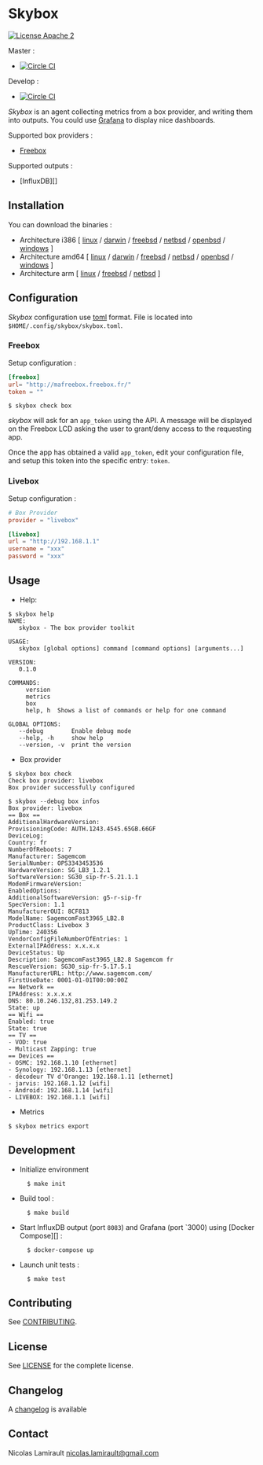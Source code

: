 # Skybox

[![License Apache 2][badge-license]](LICENSE)

Master :
* [![Circle CI](https://circleci.com/gh/nlamirault/skybox/tree/master.svg?style=svg)](https://circleci.com/gh/nlamirault/skybox/tree/master)

Develop :
* [![Circle CI](https://circleci.com/gh/nlamirault/skybox/tree/develop.svg?style=svg)](https://circleci.com/gh/nlamirault/skybox/tree/develop)

*Skybox* is an agent collecting metrics from a box provider, and writing them into outputs.
You could use [Grafana][] to display nice dashboards.

Supported box providers :

* [Freebox][]

Supported outputs :

* [InfluxDB][]

## Installation

You can download the binaries :

* Architecture i386 [ [linux](https://bintray.com/artifact/download/nlamirault/oss/skybox_linux_386) / [darwin](https://bintray.com/artifact/download/nlamirault/oss/skybox_darwin_386) / [freebsd](https://bintray.com/artifact/download/nlamirault/oss/skybox_freebsd_386) / [netbsd](https://bintray.com/artifact/download/nlamirault/oss/skybox_netbsd_386) / [openbsd](https://bintray.com/artifact/download/nlamirault/oss/skybox_openbsd_386) / [windows](https://bintray.com/artifact/download/nlamirault/oss/skybox_windows_386.exe) ]
* Architecture amd64 [ [linux](https://bintray.com/artifact/download/nlamirault/oss/skybox_linux_amd64) / [darwin](https://bintray.com/artifact/download/nlamirault/oss/skybox_darwin_amd64) / [freebsd](https://bintray.com/artifact/download/nlamirault/oss/skybox_freebsd_amd64) / [netbsd](https://bintray.com/artifact/download/nlamirault/oss/skybox_netbsd_amd64) / [openbsd](https://bintray.com/artifact/download/nlamirault/oss/skybox_openbsd_amd64) / [windows](https://bintray.com/artifact/download/nlamirault/oss/skybox_windows_amd64.exe) ]
* Architecture arm [ [linux](https://bintray.com/artifact/download/nlamirault/oss/skybox_linux_arm) / [freebsd](https://bintray.com/artifact/download/nlamirault/oss/skybox_freebsd_arm) / [netbsd](https://bintray.com/artifact/download/nlamirault/oss/skybox_netbsd_arm) ]



## Configuration

*Skybox* configuration use [toml][] format. File is located into `$HOME/.config/skybox/skybox.toml`.

### Freebox

Setup configuration :

```toml
[freebox]
url= "http://mafreebox.freebox.fr/"
token = ""
```
    $ skybox check box

*skybox* will ask for an `app_token` using the API. A message will be displayed on
the Freebox LCD asking the user to grant/deny access to the requesting app.

Once the app has obtained a valid `app_token`, edit your configuration file, and setup this token into the
specific entry: `token`.

### Livebox

Setup configuration :

```toml
# Box Provider
provider = "livebox"

[livebox]
url = "http://192.168.1.1"
username = "xxx"
password = "xxx"
```


## Usage

* Help:

```
$ skybox help
NAME:
   skybox - The box provider toolkit

USAGE:
   skybox [global options] command [command options] [arguments...]

VERSION:
   0.1.0

COMMANDS:
     version
     metrics
     box
     help, h  Shows a list of commands or help for one command

GLOBAL OPTIONS:
   --debug        Enable debug mode
   --help, -h     show help
   --version, -v  print the version
```

* Box provider

```
$ skybox box check
Check box provider: livebox
Box provider successfully configured

$ skybox --debug box infos
Box provider: livebox
== Box ==
AdditionalHardwareVersion:
ProvisioningCode: AUTH.1243.4545.65GB.66GF
DeviceLog:
Country: fr
NumberOfReboots: 7
Manufacturer: Sagemcom
SerialNumber: OPS3343453536
HardwareVersion: SG_LB3_1.2.1
SoftwareVersion: SG30_sip-fr-5.21.1.1
ModemFirmwareVersion:
EnabledOptions:
AdditionalSoftwareVersion: g5-r-sip-fr
SpecVersion: 1.1
ManufacturerOUI: 8CF813
ModelName: SagemcomFast3965_LB2.8
ProductClass: Livebox 3
UpTime: 240356
VendorConfigFileNumberOfEntries: 1
ExternalIPAddress: x.x.x.x
DeviceStatus: Up
Description: SagemcomFast3965_LB2.8 Sagemcom fr
RescueVersion: SG30_sip-fr-5.17.5.1
ManufacturerURL: http://www.sagemcom.com/
FirstUseDate: 0001-01-01T00:00:00Z
== Network ==
IPAddress: x.x.x.x
DNS: 80.10.246.132,81.253.149.2
State: up
== Wifi ==
Enabled: true
State: true
== TV ==
- VOD: true
- Multicast Zapping: true
== Devices ==
- OSMC: 192.168.1.10 [ethernet]
- Synology: 192.168.1.13 [ethernet]
- décodeur TV d'Orange: 192.168.1.11 [ethernet]
- jarvis: 192.168.1.12 [wifi]
- Android: 192.168.1.14 [wifi]
- LIVEBOX: 192.168.1.1 [wifi]
```

* Metrics

```
$ skybox metrics export

```


## Development

* Initialize environment

        $ make init

* Build tool :

        $ make build

* Start InfluxDB output (port `8083`) and Grafana (port `3000)
using [Docker Compose][] :

        $ docker-compose up

* Launch unit tests :

        $ make test

## Contributing

See [CONTRIBUTING](CONTRIBUTING.md).


## License

See [LICENSE](LICENSE) for the complete license.


## Changelog

A [changelog](ChangeLog.md) is available


## Contact

Nicolas Lamirault <nicolas.lamirault@gmail.com>


[badge-license]: https://img.shields.io/badge/license-Apache2-green.svg?style=flat

[Freebox]: http://www.free.fr/adsl/freebox-revolution.html

[Grafana]: http://grafana.org/

[toml]: https://github.com/toml-lang/toml
